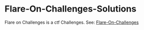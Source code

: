 # Flare-On-Challenges-Solutions

Flare on Challenges is a ctf Challenges. See: [Flare-On-Challenges](https://github.com/fareedfauzi/Flare-On-Challenges)
